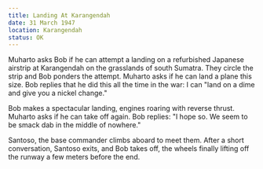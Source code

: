 ```yaml
---
title: Landing At Karangendah
date: 31 March 1947 
location: Karangendah 
status: OK
---
```

Muharto asks Bob if he can attempt a landing on a refurbished Japanese airstrip at Karangendah on the grasslands of south Sumatra. They circle the strip and Bob ponders the attempt. Muharto asks if he can land a plane this size. Bob replies that he did
this all the time in the war: I can "land on a dime and give you a
nickel change." 

Bob makes a spectacular landing, engines roaring with reverse thrust. Muharto asks if he can take off again. Bob replies:
"I hope so. We seem to be smack dab in the middle of nowhere." 

Santoso, the base commander climbs aboard to meet them.
After a short conversation, Santoso exits, and Bob takes off, the wheels
finally lifting off the runway a few meters before the end.